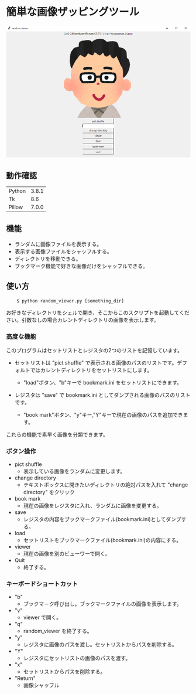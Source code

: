 # 簡単な画像ザッピングツール

![img.PNG](img.PNG)

## 動作確認

|      |     |
|------|-----|
|Python|3.8.1|
|Tk    |8.6  |
|Pillow|7.0.0|

## 機能

 - ランダムに画像ファイルを表示する。
 - 表示する画像ファイルをシャッフルする。
 - ディレクトリを移動できる。
 - ブックマーク機能で好きな画像だけをシャッフルできる。

## 使い方

        $ python random_viewer.py [something_dir]

お好きなディレクトリをシェルで開き、そこからこのスクリプトを起動してください。引数なしの場合カレントディレクトリの画像を表示します。

### 高度な機能

このプログラムはセットリストとレジスタの2つのリストを記憶しています。

- セットリストは "pict shuffle" で表示される画像のパスのリストです。デフォルトではカレントディレクトリをセットリストにします。

  - "load"ボタン、"b"キーで bookmark.ini をセットリストにできます。

- レジスタは "save" で bookmark.ini としてダンプされる画像のパスのリストです。
  - "book mark"ボタン、"y"キー,"Y"キーで現在の画像のパスを追加できます。

これらの機能で素早く画像を分類できます。

### ボタン操作

- pict shuffle
    - 表示している画像をランダムに変更します。
- change directory
    - テキストボックスに開きたいディレクトリの絶対パスを入れて "change directory" をクリック
- book mark
    - 現在の画像をレジスタに入れ、ランダムに画像を変更する。
- save
    - レジスタの内容をブックマークファイル(bookmark.ini)としてダンプする。
- load
    - セットリストをブックマークファイル(bookmark.ini)の内容にする。
- viewer
    - 現在の画像を別のビューワーで開く。
- Quit
    - 終了する。

### キーボードショートカット

- "b"
    - ブックマ－ク呼び出し。ブックマークファイルの画像を表示します。
- "v"
    - viewer で開く。
- "q"
    - random_viewer を終了する。
- "y"
    - レジスタに画像のパスを渡し。セットリストからパスを削除する。
- "Y"
    - レジスタにセットリストの画像のパスを渡す。
- "x"
    - セットリストからパスを削除する。
- "Return"
    - 画像シャッフル

